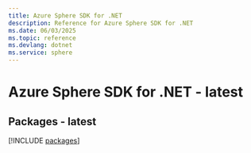 ```yaml
---
title: Azure Sphere SDK for .NET
description: Reference for Azure Sphere SDK for .NET
ms.date: 06/03/2025
ms.topic: reference
ms.devlang: dotnet
ms.service: sphere
---
```

# Azure Sphere SDK for .NET - latest
## Packages - latest
[!INCLUDE [packages](sphere-index.md)]